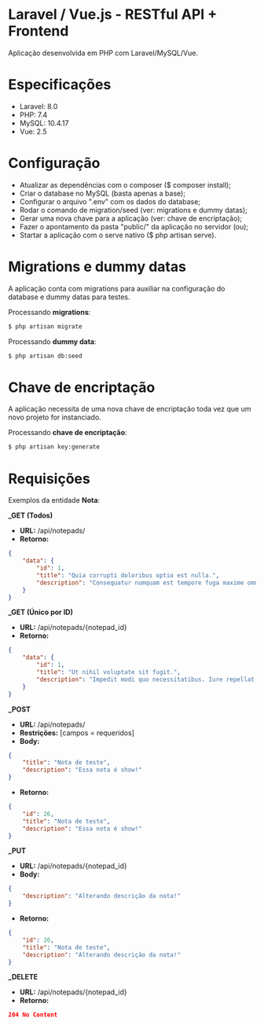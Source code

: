 # Laravel / Vue.js - RESTful API + Frontend

Aplicação desenvolvida em PHP com Laravel/MySQL/Vue.

# Especificações

  - Laravel: 8.0
  - PHP: 7.4
  - MySQL: 10.4.17
  - Vue: 2.5

# Configuração

  - Atualizar as dependências com o composer ($ composer install);
  - Criar o database no MySQL (basta apenas a base);
  - Configurar o arquivo ".env" com os dados do database;
  - Rodar o comando de migration/seed (ver: migrations e dummy datas);
  - Gerar uma nova chave para a aplicação (ver: chave de encriptação);
  - Fazer o apontamento da pasta "public/" da aplicação no servidor (ou);
  - Startar a aplicação com o serve nativo ($ php artisan serve).

# Migrations e dummy datas

A aplicação conta com migrations para auxiliar na configuração do database e dummy datas para testes. 

Processando **migrations**:
```sh
$ php artisan migrate
```
Processando **dummy data**:
```sh
$ php artisan db:seed
```

# Chave de encriptação

A aplicação necessita de uma nova chave de encriptação toda vez que um novo projeto for instanciado. 

Processando **chave de encriptação**:
```sh
$ php artisan key:generate
```

# Requisições

Exemplos da entidade **Nota**:

**_GET (Todos)**

- **URL:** /api/notepads/
- **Retorno:**
```json
{
    "data": {
        "id": 1,
        "title": "Quia corrupti doloribus optio est nulla.",
        "description": "Consequatur numquam est tempore fuga maxime omnis repudiandae. Quas aut quod mollitia minus. Quod vitae cumque tempore ab. Quas quae voluptatem eveniet praesentium."
    }
}
```

**_GET (Único por ID)**

- **URL:** /api/notepads/{notepad_id}
- **Retorno:**
```json
{
    "data": {
        "id": 1,
        "title": "Ut nihil voluptate sit fugit.",
        "description": "Impedit modi quo necessitatibus. Iure repellat maiores at inventore hic ab blanditiis. Aut consequatur tenetur alias ea aliquid quos."
    }
}
```

**_POST**

- **URL:** /api/notepads/
- **Restrições:** [campos = requeridos]
- **Body:**
```json
{
	"title": "Nota de teste",
	"description": "Essa nota é show!"
}
```
- **Retorno:**
```json
{
    "id": 26,
    "title": "Nota de teste",
    "description": "Essa nota é show!"
}
```

**_PUT**

- **URL:** /api/notepads/{notepad_id}
- **Body:**
```json
{
	"description": "Alterando descrição da nota!"
}
```
- **Retorno:**
```json
{
    "id": 26,
    "title": "Nota de teste",
    "description": "Alterando descrição da nota!"
}
```

**_DELETE**

- **URL:** /api/notepads/{notepad_id}
- **Retorno:**
```json
204 No Content
```

